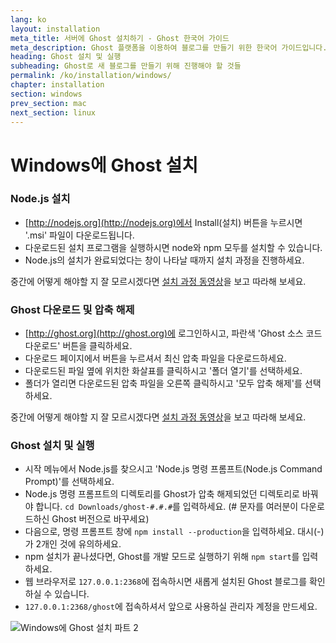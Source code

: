 ```yaml
---
lang: ko
layout: installation
meta_title: 서버에 Ghost 설치하기 - Ghost 한국어 가이드
meta_description: Ghost 플랫폼을 이용하여 블로그를 만들기 위한 한국어 가이드입니다.
heading: Ghost 설치 및 실행
subheading: Ghost로 새 블로그를 만들기 위해 진행해야 할 것들
permalink: /ko/installation/windows/
chapter: installation
section: windows
prev_section: mac
next_section: linux
---
```


# Windows에 Ghost 설치

### Node.js 설치

*   [http://nodejs.org](http://nodejs.org)에서 Install(설치) 버튼을 누르시면 '.msi' 파일이 다운로드됩니다.
*   다운로드된 설치 프로그램을 실행하시면 node와 npm 모두를 설치할 수 있습니다.
*   Node.js의 설치가 완료되었다는 창이 나타날 때까지 설치 과정을 진행하세요.

중간에 어떻게 해야할 지 잘 모르시겠다면 [설치 과정 동영상](https://s3-eu-west-1.amazonaws.com/ghost-website-cdn/install-node-win.gif "Windows에 Node.js 설치")을 보고 따라해 보세요.

### Ghost 다운로드 및 압축 해제

*   [http://ghost.org](http://ghost.org)에 로그인하시고, 파란색 'Ghost 소스 코드 다운로드' 버튼을 클릭하세요.
*   다운로드 페이지에서 버튼을 누르셔서 최신 압축 파일을 다운로드하세요.
*   다운로드된 파일 옆에 위치한 화살표를 클릭하시고 '폴더 열기'를 선택하세요.
*   폴더가 열리면 다운로드된 압축 파일을 오른쪽 클릭하시고 '모두 압축 해제'를 선택하세요.

중간에 어떻게 해야할 지 잘 모르시겠다면 [설치 과정 동영상](https://s3-eu-west-1.amazonaws.com/ghost-website-cdn/install-ghost-win.gif "Windows에 Ghost 설치 파트 1")을 보고 따라해 보세요.

### Ghost 설치 및 실행

*   시작 메뉴에서 Node.js를 찾으시고 'Node.js 명령 프롬프트(Node.js Command Prompt)'를 선택하세요.
*   Node.js 명령 프롬프트의 디렉토리를 Ghost가 압축 해제되었던 디렉토리로 바꿔야 합니다. `cd Downloads/ghost-#.#.#`를 입력하세요. (# 문자를 여러분이 다운로드하신 Ghost 버전으로 바꾸세요)
*   다음으로, 명령 프롬프트 창에 `npm install --production`을 입력하세요. <span class="note">대시(-)가 2개인 것에 유의하세요.</span>
*   npm 설치가 끝나셨다면, Ghost를 개발 모드로 실행하기 위해 `npm start`를 입력하세요.
*   웹 브라우저로 <code class="path">127.0.0.1:2368</code>에 접속하시면 새롭게 설치된 Ghost 블로그를 확인하실 수 있습니다.
*   <code class="path">127.0.0.1:2368/ghost</code>에 접속하셔서 앞으로 사용하실 관리자 계정을 만드세요.

![](https://s3-eu-west-1.amazonaws.com/ghost-website-cdn/install-ghost-win-2.gif "Windows에 Ghost 설치 파트 2")